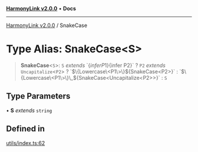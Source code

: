 [**HarmonyLink v2.0.0**](../README.md) • **Docs**

***

[HarmonyLink v2.0.0](../globals.md) / SnakeCase

# Type Alias: SnakeCase\<S\>

> **SnakeCase**\<`S`\>: `S` *extends* \`$\{infer P1\}$\{infer P2\}\` ? `P2` *extends* `Uncapitalize`\<`P2`\> ? \`$\{Lowercase\<P1\>\}$\{SnakeCase\<P2\>\}\` : \`$\{Lowercase\<P1\>\}\_$\{SnakeCase\<Uncapitalize\<P2\>\>\}\` : `S`

## Type Parameters

• **S** *extends* `string`

## Defined in

[utils/index.ts:62](https://github.com/Joniii11/HarmonyLink/blob/master/src/utils/index.ts#L62)
